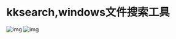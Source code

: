 # kksearch,windows文件搜索工具
![img](https://raw.gitmirror.com/wolf-and-sheep/kksearch/main/img/k2.png)
![img](https://raw.gitmirror.com/wolf-and-sheep/kksearch/main/img/wx3.jpg)
